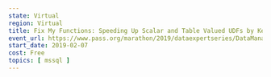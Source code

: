 ```yaml
---
state: Virtual
region: Virtual
title: Fix My Functions: Speeding Up Scalar and Table Valued UDFs by Kendra Little
event_url: https://www.pass.org/marathon/2019/dataexpertseries/DataManagement.aspx
start_date: 2019-02-07
cost: Free
topics: [ mssql ]
---
```

